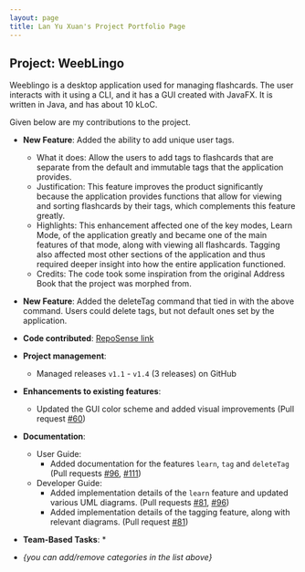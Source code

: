 ```yaml
---
layout: page
title: Lan Yu Xuan's Project Portfolio Page
---
```


## Project: WeebLingo

Weeblingo is a desktop application used for managing flashcards. The user interacts with it using a CLI, and it has a GUI created with JavaFX. It is written in Java, and has about 10 kLoC.

Given below are my contributions to the project.

* **New Feature**: Added the ability to add unique user tags.
    * What it does: Allow the users to add tags to flashcards that are separate from the default and immutable tags that the application provides.
    * Justification: This feature improves the product significantly because the application provides functions that allow for viewing and sorting flashcards by their tags, which complements this feature greatly.
    * Highlights: This enhancement affected one of the key modes, Learn Mode, of the application greatly and became one of the main features of that mode, along with viewing all flashcards.
      Tagging also affected most other sections of the application and thus required deeper insight into how the entire application functioned.
    * Credits: The code took some inspiration from the original Address Book that the project was morphed from.

* **New Feature**: Added the deleteTag command that tied in with the above command. Users could delete tags, but not default ones set by the application.

* **Code contributed**: [RepoSense link](https://nus-cs2103-ay2021s2.github.io/tp-dashboard/#breakdown=true&search=jellybeano)

* **Project management**:
    * Managed releases `v1.1` - `v1.4` (3 releases) on GitHub

* **Enhancements to existing features**:
    * Updated the GUI color scheme and added visual improvements (Pull request [\#60](https://github.com/AY2021S2-CS2103T-T13-1/tp/pull/60))

* **Documentation**:
    * User Guide:
        * Added documentation for the features `learn`, `tag` and `deleteTag` (Pull requests [\#96](https://github.com/AY2021S2-CS2103T-T13-1/tp/pull/96), [\#111](https://github.com/AY2021S2-CS2103T-T13-1/tp/pull/111))
    * Developer Guide:
        * Added implementation details of the `learn` feature and updated various UML diagrams. (Pull requests [\#81](https://github.com/AY2021S2-CS2103T-T13-1/tp/pull/81), [\#96](https://github.com/AY2021S2-CS2103T-T13-1/tp/pull/96))
        * Added implementation details of the tagging feature, along with relevant diagrams. (Pull request [\#81](https://github.com/AY2021S2-CS2103T-T13-1/tp/pull/81))

* **Team-Based Tasks**:
    * 

* _{you can add/remove categories in the list above}_
